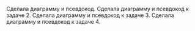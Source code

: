 Сделала диаграмму и псевдокод.
Сделала диаграмму и псевдокод к задаче 2.
Сделала диаграмму и псевдокод к задаче 3.
Сделала диаграмму и псевдокод к задаче 4.
